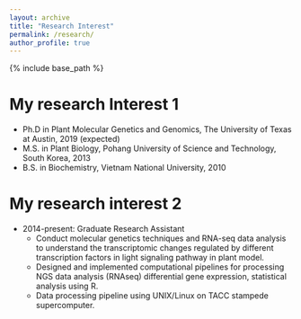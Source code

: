 ```yaml
---
layout: archive
title: "Research Interest"
permalink: /research/
author_profile: true
---
```


{% include base_path %}


My research Interest 1
======
* Ph.D in Plant Molecular Genetics and Genomics, The University of Texas at Austin, 2019 (expected)
* M.S. in Plant Biology, Pohang University of Science and Technology, South Korea, 2013
* B.S. in Biochemistry, Vietnam National University, 2010

My research interest 2
======
* 2014-present: Graduate Research Assistant
  * Conduct molecular genetics techniques and RNA-seq data analysis to understand the transcriptomic changes regulated by different transcription factors in light signaling pathway in plant model.
  * Designed and implemented computational pipelines for processing NGS data analysis (RNAseq) differential gene expression, statistical analysis using R.
  * Data processing pipeline using UNIX/Linux on TACC stampede supercomputer.

  
